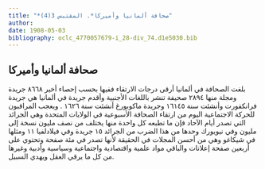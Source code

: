 ```yaml
---
title: "*صحافة ألمانيا وأميركا*. المقتبس 3(4)"
author: 
date: 1908-05-03
bibliography: oclc_4770057679-i_28-div_74.d1e5030.bib
---
```




##  صحافة ألمانيا وأميركا 


 بلغت الصحافة في ألمانيا أرقى درجات الارتقاء ففيها بحسب إحصاء أخير  ٨٦٦٨  جريدة ومجلة منها  ٢٨٩٤  صحيفة تنشر باللغات الأجنبية وأقدم جريدة في ألمانيا هي جريدة فرانكفورت وأنشئت سنة  ١٦١٤٥  وجريدة ماكوبورغ أنشئت سنة  ١٦٢٦  . ويعجب المراقبون للحركة الاجتماعية اليوم من ارتقاء الصحافة الأسبوعية في الولايات المتحدة وهي الجرائد التي تصدر أيام الآحاد فإن ما تطبعه كل واحدة منها يختلف من نصف مليون نسخة إلى مليون وفي نيويورك وحدها من هذا الضرب من الجرائد  ١٥  جريدة وفي فيلادلفيا  ١١  ومثلها في شيكاغو وهي من أحسن المجلات في الحقيقة لأنها تصدر في  مئة  صفحة وتحتوي على  أربعين  صفحة إعلانات والباقي مواد علمية واقتصادية واجتماعية وسياسية وأدبية وغيرها من كل ما يرقي العقل ويهدي السبيل. 
